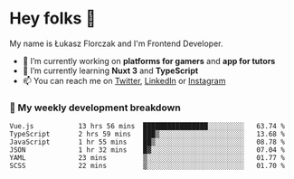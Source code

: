 # Hey folks 👋

My name is Łukasz Florczak and I'm Frontend Developer. 

- 🔭 I’m currently working on **platforms for gamers** and **app for tutors**
- 🌱 I’m currently learning **Nuxt 3** and **TypeScript**
- 📫 You can reach me on [Twitter](https://twitter.com/lukaszflorczak), [LinkedIn](https://pl.linkedin.com/in/lukasz-florczak) or [Instagram](https://instagram.com/lukaszflorczak)


### 🧮 My weekly development breakdown

<!--START_SECTION:waka-->

```text
Vue.js           13 hrs 56 mins  ████████████████░░░░░░░░░   63.74 %
TypeScript       2 hrs 59 mins   ███▒░░░░░░░░░░░░░░░░░░░░░   13.68 %
JavaScript       1 hr 55 mins    ██▒░░░░░░░░░░░░░░░░░░░░░░   08.78 %
JSON             1 hr 32 mins    █▓░░░░░░░░░░░░░░░░░░░░░░░   07.04 %
YAML             23 mins         ▒░░░░░░░░░░░░░░░░░░░░░░░░   01.77 %
SCSS             22 mins         ▒░░░░░░░░░░░░░░░░░░░░░░░░   01.70 %
```

<!--END_SECTION:waka-->

<!--
**lukaszflorczak/lukaszflorczak** is a ✨ _special_ ✨ repository because its `README.md` (this file) appears on your GitHub profile.

Here are some ideas to get you started:

- 🔭 I’m currently working on ...
- 🌱 I’m currently learning ...
- 👯 I’m looking to collaborate on ...
- 🤔 I’m looking for help with ...
- 💬 Ask me about ...
- 📫 How to reach me: ...
- 😄 Pronouns: ...
- ⚡ Fun fact: ...
-->
